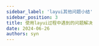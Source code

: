 ```yaml
---
sidebar_label: 'layui其他问题小结'
sidebar_position: 3
title: 使用layui过程中遇到的问题解决
date: 2024-06-26
authors: syn
---
```

